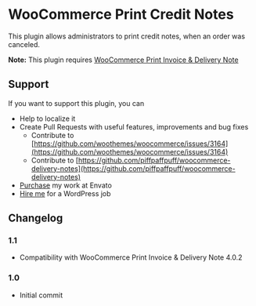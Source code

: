 # WooCommerce Print Credit Notes

This plugin allows administrators to print credit notes, when an order was canceled.

<b>Note:</b> This plugin requires [WooCommerce Print Invoice & Delivery Note](https://wordpress.org/plugins/woocommerce-delivery-notes/)


## Support

If you want to support this plugin, you can

* Help to localize it
* Create Pull Requests with useful features, improvements and bug fixes
    * Contribute to [https://github.com/woothemes/woocommerce/issues/3164](https://github.com/woothemes/woocommerce/issues/3164)
    * Contribute to [https://github.com/piffpaffpuff/woocommerce-delivery-notes](https://github.com/piffpaffpuff/woocommerce-delivery-notes)
* [Purchase](http://codecanyon.net/user/scrobbleme/portfolio?ref=scrobbleme) my work at Envato
* [Hire me](http://blog.scrobble.me) for a WordPress job

## Changelog

### 1.1

* Compatibility with WooCommerce Print Invoice & Delivery Note 4.0.2

### 1.0

* Initial commit